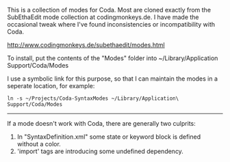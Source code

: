 This is a collection of modes for Coda. Most are cloned exactly from the SubEthaEdit
mode collection at codingmonkeys.de. I have made the occasional tweak where I've found
inconsistencies or incompatibility with Coda.

http://www.codingmonkeys.de/subethaedit/modes.html

To install, put the contents of the "Modes" folder into ~/Library/Application Support/Coda/Modes

I use a symbolic link for this purpose, so that I can maintain the modes in a seperate location, for example:

    ln -s ~/Projects/Coda-SyntaxModes ~/Library/Application\ Support/Coda/Modes

----

If a mode doesn't work with Coda, there are generally two culprits:

1. In "SyntaxDefinition.xml" some state or keyword block is defined without a color.
2. 'import' tags are introducing some undefined dependency.
